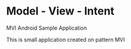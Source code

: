 # Model - View - Intent 

MVI Android Sample Application

This is small application created on pattern MVI 
